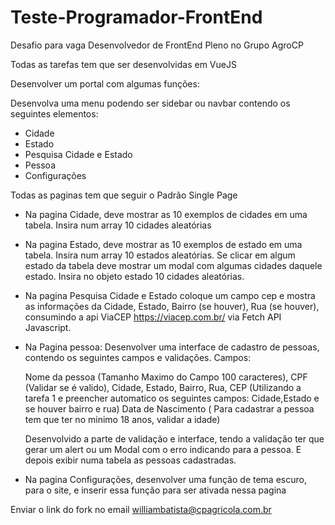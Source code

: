 # Teste-Programador-FrontEnd

Desafio para vaga Desenvolvedor de FrontEnd Pleno no Grupo AgroCP

Todas as tarefas tem que ser desenvolvidas em VueJS

Desenvolver um portal com algumas funções:

Desenvolva uma menu podendo ser sidebar ou navbar contendo os seguintes elementos:

- Cidade
- Estado
- Pesquisa Cidade e Estado
- Pessoa
- Configurações

Todas as paginas tem que seguir o Padrão Single Page

- Na pagina Cidade, deve mostrar as 10 exemplos de cidades em uma tabela. Insira num array 10 cidades aleatórias
- Na pagina Estado, deve mostrar as 10 exemplos de estado em uma tabela. Insira num array 10 estados aleatórias. Se clicar em algum estado da tabela deve mostrar um modal com algumas cidades daquele estado. Insira no objeto estado 10 cidades aleatórias.
- Na pagina Pesquisa Cidade e Estado coloque um campo cep e mostra as informações da Cidade, Estado, Bairro (se houver), Rua (se houver), consumindo a api ViaCEP https://viacep.com.br/ via Fetch API Javascript.
- Na Pagina pessoa:
  Desenvolver uma interface de cadastro de pessoas, contendo os seguintes campos e validações.
  Campos:

  Nome da pessoa (Tamanho Maximo do Campo 100 caracteres), CPF (Validar se é valido), Cidade, Estado, Bairro, Rua, CEP (Utilizando a tarefa 1 e preencher automatico os seguintes     campos: Cidade,Estado e se houver bairro e rua) Data de Nascimento ( Para cadastrar a pessoa tem que ter no minimo 18 anos, validar a idade)

  Desenvolvido a parte de validação e interface, tendo a validação ter que gerar um alert ou um Modal com o erro indicando para a pessoa.
  E depois exibir numa tabela as pessoas cadastradas.
  
- Na pagina Configurações, desenvolver uma função de tema escuro, para o site, e inserir essa função para ser ativada nessa pagina


Enviar o link do fork no email williambatista@cpagricola.com.br
